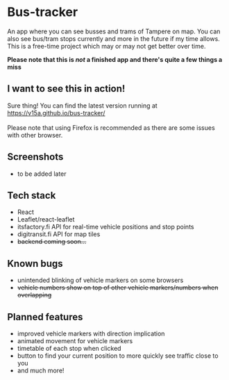 # Bus-tracker

An app where you can see busses and trams of Tampere on map. You can also see bus/tram stops currently and more in the future if my time allows. This is a free-time project which may or may not get better over time.

**Please note that this is _not_ a finished app and there's quite a few things a miss**

## I want to see this in action!

Sure thing! You can find the latest version running at
https://v15a.github.io/bus-tracker/ <br/><br/>
Please note that using Firefox is recommended as there are some issues with other browser.<br/>

## Screenshots

- to be added later

## Tech stack

- React
- Leaflet/react-leaflet
- itsfactory.fi API for real-time vehicle positions and stop points
- digitransit.fi API for map tiles
- ~~backend coming soon...~~

## Known bugs

- unintended blinking of vehicle markers on some browsers
- ~~vehicle numbers show on top of other vehicle markers/numbers when overlapping~~

## Planned features

- improved vehicle markers with direction implication
- animated movement for vehicle markers
- timetable of each stop when clicked
- button to find your current position to more quickly see traffic close to you
- and much more!
